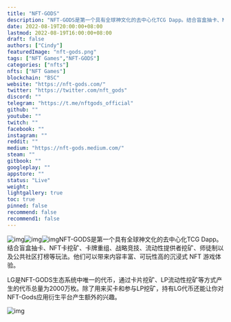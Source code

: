 ```yaml
---
title: "NFT-GODS"
description: "NFT-GODS是第一个具有全球神文化的去中心化TCG Dapp。结合盲盒抽卡、NFT卡挖矿、卡牌重组、战略竞技、流动性提供者挖矿、师徒制以及公共社区打榜等玩法。他们可以带来内容丰富、可玩性高的沉浸式 NFT 游戏体验。"
date: 2022-08-19T20:00:00+08:00
lastmod: 2022-08-19T16:00:00+08:00
draft: false
authors: ["Cindy"]
featuredImage: "nft-gods.png"
tags: ["NFT Games","NFT-GODS"]
categories: ["nfts"]
nfts: ["NFT Games"]
blockchain: "BSC"
website: "https://nft-gods.com/"
twitter: "https://twitter.com/nft_gods"
discord: ""
telegram: "https://t.me/nftgods_official"
github: ""
youtube: ""
twitch: ""
facebook: ""
instagram: ""
reddit: ""
medium: "https://nft-gods.medium.com/"
steam: ""
gitbook: ""
googleplay: ""
appstore: ""
status: "Live"
weight: 
lightgallery: true
toc: true
pinned: false
recommend: false
recommend1: false
---
```

![img](https://dashboard-assets.dappradar.com/document/8648/nftgods-dapp-games-bsc-image1_d1a9cf245720f78cda71b354f7ad6bd9.png)![img](https://dashboard-assets.dappradar.com/document/8648/nftgods-dapp-games-bsc-image2_63fcd1b7139585300b389e4570ce563b.png)![img](https://dashboard-assets.dappradar.com/document/8648/nftgods-dapp-games-bsc-image3_725da87ae7fb13d60d954543f7304960.png)NFT-GODS是第一个具有全球神文化的去中心化TCG Dapp。结合盲盒抽卡、NFT卡挖矿、卡牌重组、战略竞技、流动性提供者挖矿、师徒制以及公共社区打榜等玩法。他们可以带来内容丰富、可玩性高的沉浸式 NFT 游戏体验。

LG是NFT-GODS生态系统中唯一的代币，通过卡片挖矿、LP流动性挖矿等方式产生的代币总量为2000万枚。除了用来买卡和参与LP挖矿，持有LG代币还能让你对NFT-Gods应用衍生平台产生额外的兴趣。

![img](https://miro.medium.com/max/1400/1*Ixw7HTnKkqlTFgvyvEuIWQ.jpeg)
